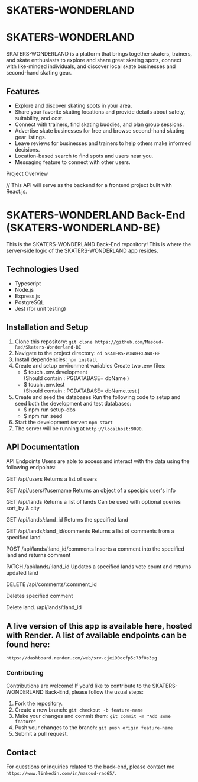 # SKATERS-WONDERLAND


# SKATERS-WONDERLAND

SKATERS-WONDERLAND is a platform that brings together skaters, trainers, and skate enthusiasts to explore and share great skating spots, connect with like-minded individuals, and discover local skate businesses and second-hand skating gear.


## Features

- Explore and discover skating spots in your area.
- Share your favorite skating locations and provide details about safety, suitability, and cost.
- Connect with trainers, find skating buddies, and plan group sessions.
- Advertise skate businesses for free and browse second-hand skating gear listings.
- Leave reviews for businesses and trainers to help others make informed decisions.
- Location-based search to find spots and users near you.
- Messaging feature to connect with other users.


Project Overview

// This API will serve as the backend for a frontend project built with React.js.




# SKATERS-WONDERLAND Back-End (SKATERS-WONDERLAND-BE)

This is the SKATERS-WONDERLAND Back-End repository! This is where the server-side logic of the SKATERS-WONDERLAND app resides.

## Technologies Used

- Typescript
- Node.js
- Express.js
- PostgreSQL
- Jest (for unit testing)

## Installation and Setup

1. Clone this repository: `git clone https://github.com/Masoud-Rad/Skaters-Wonderland-BE`
2. Navigate to the project directory: `cd SKATERS-WONDERLAND-BE`
3. Install dependencies: `npm install`
4. Create and setup environment variables Create two .env files:
    - $ touch .env.development  
    (Should contain : PGDATABASE= dbName )
    - $ touch .env.test  
    (Should contain : PGDATABASE= dbName.test )   
5. Create and seed the databases Run the following code to setup and seed both the development and test databases:
    - $ npm run setup-dbs 
    - $ npm run seed
6. Start the development server: `npm start`
7. The server will be running at `http://localhost:9090`.


## API Documentation

API Endpoints Users are able to access and interact with the data using the following endpoints:

GET /api/users Returns a list of users

GET /api/users/?username Returns an object of a specipic user's info

GET /api/lands Returns a list of lands Can be used with optional queries sort_by & city

GET /api/lands/:land_id Returns the specified land

GET /api/lands/:land_id/comments Returns a list of comments from a specified land

POST /api/lands/:land_id/comments Inserts a comment into the specified land and returns comment

PATCH /api/lands/:land_id Updates a specified lands vote count and returns updated land

DELETE /api/comments/:comment_id

Deletes specified comment

Delete land. /api/lands/:land_id

## A live version of this app is available here, hosted with Render. A list of available endpoints can be found here:
`https://dashboard.render.com/web/srv-cjei90ocfp5c73f0s3pg`


### Contributing

Contributions are welcome! If you'd like to contribute to the SKATERS-WONDERLAND Back-End, please follow the usual steps:

1. Fork the repository.
2. Create a new branch: `git checkout -b feature-name`
3. Make your changes and commit them: `git commit -m "Add some feature"`
4. Push your changes to the branch: `git push origin feature-name`
5. Submit a pull request.


## Contact

For questions or inquiries related to the back-end, please contact me `https://www.linkedin.com/in/masoud-rad65/`.
